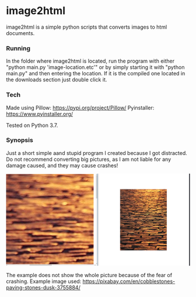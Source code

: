 # image2html

image2html is a simple python scripts that converts images to html documents.

### Running
In the folder where image2html is located, run the program with either "python main.py 'image-location.etc'" or by simply starting it with "python main.py" and then entering the location. If it is the compiled one located in the downloads section just double click it.

### Tech
Made using Pillow: https://pypi.org/project/Pillow/
Pyinstaller: https://www.pyinstaller.org/

Tested on Python 3.7.


### Synopsis
Just a short simple aand stupid program I created because I got distracted.
Do not recommend converting big pictures, as I am not liable for any damage caused, and they may cause crashes!

![whoopsie doopsie](./example.png "Example")

The example does not show the whole picture because of the fear of crashing.
Example image used: https://pixabay.com/en/cobblestones-paving-stones-dusk-3755884/